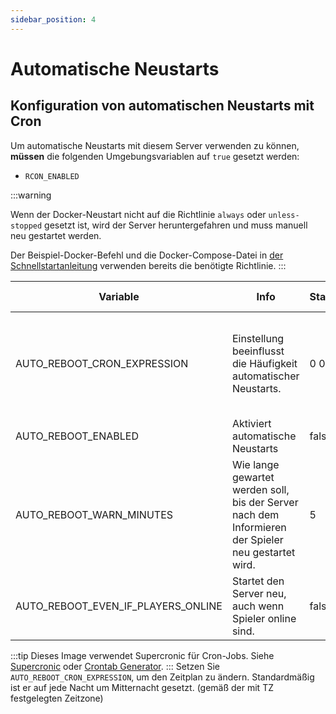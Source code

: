 ```yaml
---
sidebar_position: 4
---
```


# Automatische Neustarts

## Konfiguration von automatischen Neustarts mit Cron

Um automatische Neustarts mit diesem Server verwenden zu können, **müssen** die folgenden Umgebungsvariablen auf `true` gesetzt werden:

* `RCON_ENABLED`

:::warning

Wenn der Docker-Neustart nicht auf die Richtlinie `always` oder `unless-stopped` gesetzt ist, wird der Server heruntergefahren und muss manuell neu gestartet werden.

Der Beispiel-Docker-Befehl und die Docker-Compose-Datei in [der Schnellstartanleitung](https://palworld-server-docker.loef.dev/de/) verwenden bereits die benötigte Richtlinie.
:::

| Variable                           | Info                                                                   | Standardwert | Erlaubte Werte                                                                                                    |
|------------------------------------|------------------------------------------------------------------------|----------------|-------------------------------------------------------------------------------------------------------------------|
| AUTO_REBOOT_CRON_EXPRESSION        | Einstellung beeinflusst die Häufigkeit automatischer Neustarts.        | 0 0 \* \* \*   | Erfordert einen Cron-Ausdruck - Siehe [Konfiguration automatischer Backups mit Cron](https://palworld-server-docker.loef.dev/de/guides/backup/automated-backup) |
| AUTO_REBOOT_ENABLED                | Aktiviert automatische Neustarts                                      | false          | true/false                                                                                                        |
| AUTO_REBOOT_WARN_MINUTES           | Wie lange gewartet werden soll, bis der Server nach dem Informieren der Spieler neu gestartet wird. | 5              | !0                                                                                                                |
| AUTO_REBOOT_EVEN_IF_PLAYERS_ONLINE | Startet den Server neu, auch wenn Spieler online sind.                 | false          | true/false                                                                                                        |

:::tip
Dieses Image verwendet Supercronic für Cron-Jobs.
Siehe [Supercronic](https://github.com/aptible/supercronic#crontab-format)
oder [Crontab Generator](https://crontab-generator.org).
:::
Setzen Sie `AUTO_REBOOT_CRON_EXPRESSION`, um den Zeitplan zu ändern. Standardmäßig ist er auf jede Nacht um Mitternacht gesetzt. (gemäß der mit TZ festgelegten Zeitzone)
